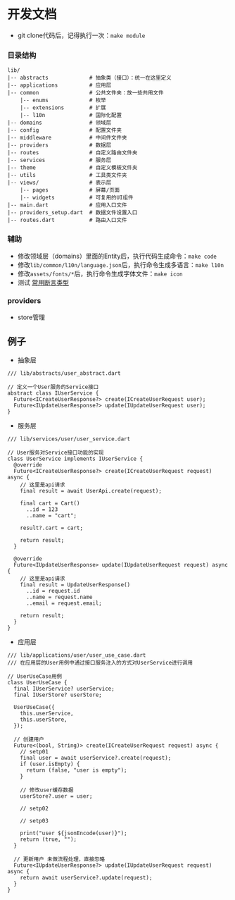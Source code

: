 <!--
 * @Author: Marlon.M
 * @Email: maiguangyang@163.com
 * @Date: 2024-08-06 07:06:08
-->
# 开发文档
  - git clone代码后，记得执行一次：`make module`

### 目录结构
```
lib/
|-- abstracts             # 抽象类（接口）：统一在这里定义
|-- applications          # 应用层
|-- common                # 公共文件夹：放一些共用文件
    |-- enums             # 枚举
    |-- extensions        # 扩展
    |-- l10n              # 国际化配置
|-- domains               # 领域层
|-- config                # 配置文件夹
|-- middleware            # 中间件文件夹
|-- providers             # 数据层
|-- routes                # 自定义路由文件夹
|-- services              # 服务层
|-- theme                 # 自定义模板文件夹
|-- utils                 # 工具类文件夹
|-- views/                # 表示层
    |-- pages             # 屏幕/页面
    |-- widgets           # 可复用的UI组件
|-- main.dart             # 应用入口文件
|-- providers_setup.dart  # 数据文件设置入口
|-- routes.dart           # 路由入口文件

```

### 辅助
- 修改领域层（domains）里面的Entity后，执行代码生成命令：`make code`
- 修改`lib/common/l10n/language.json`后，执行命令生成多语言：`make l10n`
- 修改`assets/fonts/*`后，执行命令生成字体文件：`make icon`
- 测试 [常用断言类型](./docs/test.md)
  
### providers
  - store管理

  
## 例子
  - 抽象层
  ```
  /// lib/abstracts/user_abstract.dart

  // 定义一个User服务的Service接口
  abstract class IUserService {
    Future<ICreateUserResponse?> create(ICreateUserRequest user);
    Future<IUpdateUserResponse?> update(IUpdateUserRequest user);
  }
  ```

  - 服务层
  ```
  /// lib/services/user/user_service.dart

  // User服务对Service接口功能的实现
  class UserService implements IUserService {
    @override
    Future<ICreateUserResponse?> create(ICreateUserRequest request) async {
      // 这里是api请求
      final result = await UserApi.create(request);

      final cart = Cart()
        ..id = 123
        ..name = "cart";

      result?.cart = cart;

      return result;
    }

    @override
    Future<IUpdateUserResponse> update(IUpdateUserRequest request) async {
      // 这里是api请求
      final result = UpdateUserResponse()
        ..id = request.id
        ..name = request.name
        ..email = request.email;

      return result;
    }
  }
  ```

  - 应用层
  ```
  /// lib/applications/user/user_use_case.dart
  /// 在应用层的User用例中通过接口服务注入的方式对UserService进行调用

  // UserUseCase用例
  class UserUseCase {
    final IUserService? userService;
    final IUserStore? userStore;

    UserUseCase({
      this.userService,
      this.userStore,
    });

    // 创建用户
    Future<(bool, String)> create(ICreateUserRequest request) async {
      // setp01
      final user = await userService?.create(request);
      if (user.isEmpty) {
        return (false, "user is empty");
      }

      // 修改user缓存数据
      userStore?.user = user;

      // setp02

      // setp03

      print("user ${jsonEncode(user)}");
      return (true, "");
    }

    // 更新用户 未做流程处理，直接忽略
    Future<IUpdateUserResponse?> update(IUpdateUserRequest request) async {
      return await userService?.update(request);
    }
  }

```